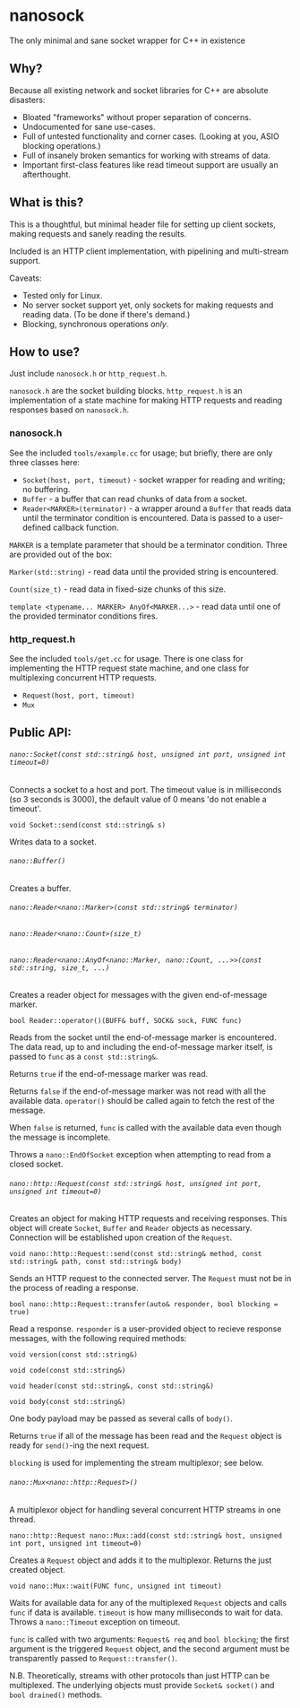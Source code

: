 # nanosock
The only minimal and sane socket wrapper for C++ in existence

## Why?

Because all existing network and socket libraries for C++ are absolute disasters:

* Bloated "frameworks" without proper separation of concerns.
* Undocumented for sane use-cases.
* Full of untested functionality and corner cases. (Looking at you, ASIO blocking operations.)
* Full of insanely broken semantics for working with streams of data.
* Important first-class features like read timeout support are usually an afterthought.

## What is this?

This is a thoughtful, but minimal header file for setting up client sockets, making requests and sanely reading the results.

Included is an HTTP client implementation, with pipelining and multi-stream support.

Caveats:

* Tested only for Linux.
* No server socket support yet, only sockets for making requests and reading data. (To be done if there's demand.)
* Blocking, synchronous operations _only_.

## How to use?

Just include `nanosock.h` or `http_request.h`.

`nanosock.h` are the socket building blocks.
`http_request.h` is an implementation of a state machine for making HTTP requests and reading responses based on `nanosock.h`.

### nanosock.h

See the included `tools/example.cc` for usage; but briefly, there are only three classes here:

* `Socket(host, port, timeout)` - socket wrapper for reading and writing; no buffering.
* `Buffer` - a buffer that can read chunks of data from a socket.
* `Reader<MARKER>(terminator)` - a wrapper around a `Buffer` that reads data until the terminator condition is encountered. Data is passed to a user-defined callback function.

`MARKER` is a template parameter that should be a terminator condition.
Three are provided out of the box:

`Marker(std::string)` - read data until the provided string is encountered.

`Count(size_t)` - read data in fixed-size chunks of this size.

`template <typename... MARKER> AnyOf<MARKER...>` - read data until one of the provided terminator conditions fires.

### http_request.h

See the included `tools/get.cc` for usage. There is one class for implementing the HTTP request state machine, and one class for multiplexing concurrent HTTP requests.

* `Request(host, port, timeout)`
* `Mux`

## Public API:

###### `nano::Socket(const std::string& host, unsigned int port, unsigned int timeout=0)`

Connects a socket to a host and port. The timeout value is in milliseconds (so 3 seconds is 3000), the default value of 0 means 'do not enable a timeout'.

`void Socket::send(const std::string& s)`

Writes data to a socket.

###### `nano::Buffer()`

Creates a buffer.

###### `nano::Reader<nano::Marker>(const std::string& terminator)`
###### `nano::Reader<nano::Count>(size_t)`
###### `nano::Reader<nano::AnyOf<nano::Marker, nano::Count, ...>>(const std::string, size_t, ...)`

Creates a reader object for messages with the given end-of-message marker.

`bool Reader::operator()(BUFF& buff, SOCK& sock, FUNC func)`

Reads from the socket until the end-of-message marker is encountered.
The data read, up to and including the end-of-message marker itself, is passed to `func` as a `const std::string&`.

Returns `true` if the end-of-message marker was read.

Returns `false` if the end-of-message marker was not read with all the available data. `operator()` should be called again to fetch the rest of the message.

When `false` is returned, `func` is called with the available data even though the message is incomplete.

Throws a `nano::EndOfSocket` exception when attempting to read from a closed socket.

###### `nano::http::Request(const std::string& host, unsigned int port, unsigned int timeout=0)`

Creates an object for making HTTP requests and receiving responses. This object will create `Socket`, `Buffer` and `Reader` objects as necessary. Connection will be established upon creation of the `Request`.

`void nano::http::Request::send(const std::string& method, const std::string& path, const std::string& body)`

Sends an HTTP request to the connected server. The `Request` must not be in the process of reading a response.

`bool nano::http::Request::transfer(auto& responder, bool blocking = true)`

Read a response. `responder` is a user-provided object to recieve response messages, with the following required methods:

`void version(const std::string&)`

`void code(const std::string&)`

`void header(const std::string&, const std::string&)`

`void body(const std::string&)`

One body payload may be passed as several calls of `body()`.

Returns `true` if all of the message has been read and the `Request` object is ready for `send()`-ing the next request.

`blocking` is used for implementing the stream multiplexor; see below.

###### `nano::Mux<nano::http::Request>()`

A multiplexor object for handling several concurrent HTTP streams in one thread.

`nano::http::Request nano::Mux::add(const std::string& host, unsigned int port, unsigned int timeout=0)`

Creates a `Request` object and adds it to the multiplexor. Returns the just created object.

`void nano::Mux::wait(FUNC func, unsigned int timeout)`

Waits for available data for any of the multiplexed `Request` objects and calls `func` if data is available.
`timeout` is how many milliseconds to wait for data.
Throws a `nano::Timeout` exception on timeout.

`func` is called with two arguments: `Request& req` and `bool blocking`; the first argument is the triggered `Request` object, and the second argument must be transparently passed to `Request::transfer()`.

N.B. Theoretically, streams with other protocols than just HTTP can be multiplexed. The underlying objects must provide `Socket& socket()` and `bool drained()` methods.

